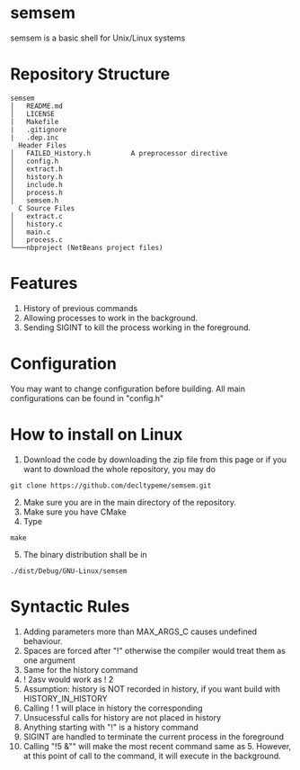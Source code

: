 # semsem
semsem is a basic shell for Unix/Linux systems
# Repository Structure
```
semsem
│   README.md
│   LICENSE
|   Makefile
|   .gitignore
|   .dep.inc
  Header Files
│   FAILED_History.h          A preprocessor directive
│   config.h
│   extract.h
│   history.h
│   include.h
│   process.h
│   semsem.h
  C Source Files
│   extract.c
│   history.c
│   main.c
│   process.c
└───nbproject (NetBeans project files)

```

# Features
1. History of previous commands
2. Allowing processes to work in the background.
3. Sending SIGINT to kill the process working in the foreground.

# Configuration
You may want to change configuration before building. All main configurations can be found in "config.h"

# How to install on Linux
1. Download the code by downloading the zip file from this page or if you want to download the whole repository, you may do
```
git clone https://github.com/decltypeme/semsem.git
```
2. Make sure you are in the main directory of the repository.
3. Make sure you have CMake
4. Type
```
make
```
5. The binary distribution shall be in
```
./dist/Debug/GNU-Linux/semsem
```

# Syntactic Rules
1. Adding parameters more than MAX_ARGS_C causes undefined behaviour.
2. Spaces are forced after "!" otherwise the compiler would treat them as one argument
3. Same for the history command
4. ! 2asv would work as ! 2
5. Assumption: history is NOT recorded in history, if you want build with HISTORY_IN_HISTORY
6. Calling ! 1 will place in history the corresponding
7. Unsucessful calls for history are not placed in history
8. Anything starting with "!" is a history command
9. SIGINT are handled to terminate the current process in the foreground
10. Calling "!5 &"" will make the most recent command same as 5. However, at this point of call to the command, it will execute in the background.
